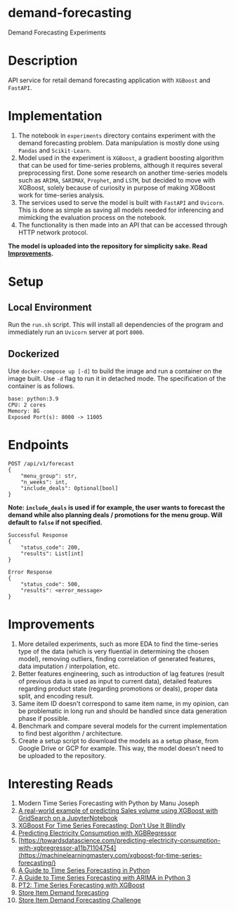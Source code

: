 # demand-forecasting

Demand Forecasting Experiments

# Description

API service for retail demand forecasting application with `XGBoost` and `FastAPI`.

# Implementation

1. The notebook in `experiments` directory contains experiment with the demand forecasting problem. Data manipulation is mostly done using `Pandas` and `Scikit-Learn`.
2. Model used in the experiment is `XGBoost`, a gradient boosting algorithm that can be used for time-series problems, although it requires several preprocessing first. Done some research on another time-series models such as `ARIMA`, `SARIMAX`, `Prophet`, and `LSTM`, but decided to move with XGBoost, solely because of curiosity in purpose of making XGBoost work for time-series analysis.
3. The services used to serve the model is built with `FastAPI` and `Uvicorn`. This is done as simple as saving all models needed for inferencing and mimicking the evaluation process on the notebook.
4. The functionality is then made into an API that can be accessed through HTTP network protocol.

**The model is uploaded into the repository for simplicity sake. Read [Improvements](#improvements).**

# Setup

## Local Environment

Run the `run.sh` script. This will install all dependencies of the program and immediately run an `Uvicorn` server at port `8000`.

## Dockerized

Use `docker-compose up [-d]` to build the image and run a container on the image built. Use `-d` flag to run it in detached mode. The specification of the container is as follows.

```
base: python:3.9
CPU: 2 cores
Memory: 8G
Exposed Port(s): 8000 -> 11005
```

# Endpoints

```
POST /api/v1/forecast
{
    "menu_group": str,
    "n_weeks": int,
    "include_deals": Optional[bool]
}
```

**Note: `include_deals` is used if for example, the user wants to forecast the demand while also planning deals / promotions for the menu group. Will default to `false` if not specified.**

```
Successful Response
{
    "status_code": 200,
    "results": List[int]
}

Error Response
{
    "status_code": 500,
    "results": <error_message>
}
```

# Improvements

1. More detailed experiments, such as more EDA to find the time-series type of the data (which is very fluential in determining the chosen model), removing outliers, finding correlation of generated features, data imputation / interpolation, etc.
2. Better features engineering, such as introduction of lag features (result of previous data is used as input to current data), detailed features regarding product state (regarding promotions or deals), proper data split, and encoding result.
3. Same item ID doesn't correspond to same item name, in my opinion, can be problematic in long run and should be handled since data generation phase if possible.
4. Benchmark and compare several models for the current implementation to find best algorithm / architecture.
5. Create a setup script to download the models as a setup phase, from Google Drive or GCP for example. This way, the model doesn't need to be uploaded to the repository.

# Interesting Reads

1. Modern Time Series Forecasting with Python by Manu Joseph
2. [A real-world example of predicting Sales volume using XGBoost with GridSearch on a JupyterNotebook](https://medium.com/@oemer.aslantas/a-real-world-example-of-predicting-sales-volume-using-xgboost-with-gridsearch-on-a-jupyternotebook-c6587506128d)
3. [XGBoost For Time Series Forecasting: Don’t Use It Blindly](https://towardsdatascience.com/xgboost-for-time-series-forecasting-dont-use-it-blindly-9ac24dc5dfa9)
4. [Predicting Electricity Consumption with XGBRegressor](https://towardsdatascience.com/predicting-electricity-consumption-with-xgbregressor-a11b71104754)
5. [https://towardsdatascience.com/predicting-electricity-consumption-with-xgbregressor-a11b71104754](https://machinelearningmastery.com/xgboost-for-time-series-forecasting/)
6. [A Guide to Time Series Forecasting in Python](https://builtin.com/data-science/time-series-forecasting-python)
7. [A Guide to Time Series Forecasting with ARIMA in Python 3](https://www.digitalocean.com/community/tutorials/a-guide-to-time-series-forecasting-with-arima-in-python-3)
8. [PT2: Time Series Forecasting with XGBoost](https://www.kaggle.com/code/robikscube/pt2-time-series-forecasting-with-xgboost/notebook#3.-Lag-Features)
9. [Store Item Demand forecasting](https://www.kaggle.com/code/salmaneunus/store-item-demand-forecasting/notebook)
10. [Store Item Demand Forecasting Challenge](https://www.kaggle.com/code/nafisur/store-item-demand-forecasting-challenge/notebook)

